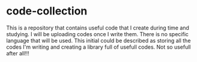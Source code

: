 # code-collection
This is a repository that contains useful code that I create during time and studying.
I will be uploading codes once I write them.
There is no specific language that will be used.
This initial could be described as storing all the codes I'm writing and creating a library full of usefull codes.
Not so usefull after all!!!
